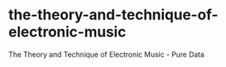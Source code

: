 # the-theory-and-technique-of-electronic-music
The Theory and Technique of Electronic Music - Pure Data
